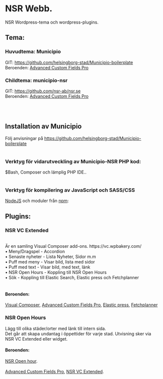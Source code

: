 # NSR Webb.
NSR Wordpress-tema och wordpress-plugins.

## Tema: 
### Huvudtema: Municipio 
GIT: https://github.com/helsingborg-stad/Municipio-boilerplate <br>
Beroenden: <a href="https://www.advancedcustomfields.com/">Advanced Custom Fields Pro</a> <br> 

### Childtema: municipio-nsr 
GIT: https://github.com/nsr-ab/nsr.se<br>
Beroenden: <a href="https://www.advancedcustomfields.com/">Advanced Custom Fields Pro</a> <br> 

<br><br> 
## Installation av Municipio
Följ anvisningar på https://github.com/helsingborg-stad/Municipio-boilerplate <br><br>

### Verktyg för vidarutveckling av Municipio-NSR PHP kod:
$Bash, Composer och lämplig PHP IDE.. <br><br>

### Verktyg för kompilering av JavaScript och SASS/CSS
<a href="https://nodejs.org/en/">NodeJS</a> och moduler från <a href="https://www.npmjs.com/">npm</a>: <br>

## Plugins:
### NSR VC Extended
<br>
Är en samling Visual Composer add-ons. https://vc.wpbakery.com/
<br>
•	Meny/Dragspel	- Accordion <br>
•	Senaste nyheter	- Lista Nyheter, Sidor m.m <br>
•	Puff med meny	- Visar bild, lista med sidor <br>
•	Puff med text	- Visar bild, med text, länk <br>
•	NSR Open Hours	- Koppling till NSR Open Hours <br>
•	Sök		- Koppling till Elastic Search, Elastic press och Fetchplanner <br><br>

#### Beroenden:
<a href="https://vc.wpbakery.com/">Visual Composer</a>, <a href="https://www.advancedcustomfields.com/">Advanced Custom Fields Pro</a>, <a href="https://github.com/10up/ElasticPress">Elastic press</a>, <a href="http://www.bmsystem.se/produkter/fetchplanner/">Fetchplanner</a>


### NSR Open Hours
Lägg till olika städer/orter med länk till intern sida. <br>
Det går att skapa undantag i öppettider för varje stad. Utvisning sker via NSR VC Extended eller widget.<br>

#### Beroenden: 
<a href="https://github.com/nsr-ab/nsr.se/tree/master/wp-content/plugins/nsr-open-hours">NSR Open hour</a>.<br><br>
<a href="https://www.advancedcustomfields.com/">Advanced Custom Fields Pro</a>, <a href="https://github.com/nsr-ab/nsr.se/tree/master/wp-content/plugins/nsr-vc-extended">NSR VC Extended</a>.<br>

